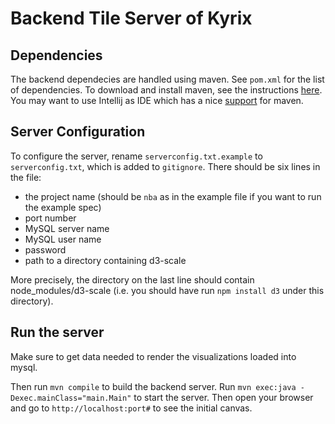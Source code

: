 # Backend Tile Server of Kyrix
## Dependencies
The backend dependecies are handled using maven. See `pom.xml` for the list of dependencies. To download and install maven, see the instructions [here](https://maven.apache.org/guides/getting-started/maven-in-five-minutes.html). You may want to use Intellij as IDE which has a nice [support](https://www.jetbrains.com/help/idea/maven.html) for maven. 

## Server Configuration
To configure the server, rename `serverconfig.txt.example` to `serverconfig.txt`, which is added to `gitignore`. There should be six lines in the file:
* the project name (should be `nba` as in the example file if you want to run the example spec)
* port number
* MySQL server name
* MySQL user name
* password
* path to a directory containing d3-scale

More precisely, the directory on the last line should contain node_modules/d3-scale (i.e. you should have run `npm install d3` under this directory).

## Run the server
Make sure to get data needed to render the visualizations loaded into mysql.
 
Then run `mvn compile` to build the backend server. Run `mvn exec:java -Dexec.mainClass="main.Main"` to start the server. Then open your browser and go to `http://localhost:port#` to see the 
initial canvas. 
